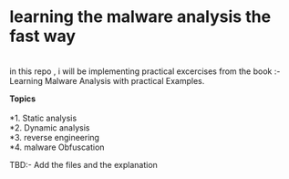 # learning the malware analysis the fast way

<br> in this repo , i will be implementing practical excercises from the book  :- Learning Malware Analysis with practical Examples.

**Topics**
<br>  
*1. Static analysis <br>
*2. Dynamic  analysis <br>
*3. reverse engineering <br>
*4. malware Obfuscation  <br>

TBD:- Add  the files and the explanation 

